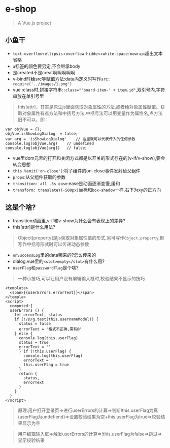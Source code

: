 # e-shop

> A Vue.js project

## 小鱼干
* `text-overflow:ellipsis`+`overflow:hidden`+`white-space:nowrap`:超出文本省略
* `a`标签的颜色要另定,不会继承body
* 是created不是creat啊啊啊啊啊
* v-bind时给src等赋值方法:data内定义时写作`src: require('../images/1.png')`
* vue :class时,拼接字符串:`:class="'board-item-' + item.id"`,双引号内,字符串放在单引号里

> this[attr]，其实是原生js里面获取对象属性的方法,或者给对象属性赋值。获取对象属性有点方法和中括号方法.中括号法可以用变量作为属性名,点方法旧不可以，即：
```
var objVue = {};
objVue.isShowLogDialog  = false;
var arg = 'isShowLogDialog'    // 这里就可以代表传入的任何参数 
console.log(objVue.arg)    // undefined
console.log(objVue[arg])   // false;
```
* vue里dom元素的打开和关闭方式都是以开关的形式存在的(v-if/v-show),要会转变思想
* `this.%emit('on-close')`:将子组件的on-close事件发射给父组件
* `props`:从父组件获取的参数
* `transition: all .5s ease`:ease是动画逐渐变慢,缓和
* `transform: translateY(-500px)`坐标和`box-shadow`一样,右下为xy的正方向

## 这是个啥?
* transition动画里,v-if和v-show为什么会有表现上的差异?
* this[attr]是什么用法?
> Object[property]是js获取对象属性值的形式,另可写作`Object.property`,但写作中括号形式时可以传递动态参数
* `onSuccessLog`里的data哪来的?怎么传来的
* dialog.vue里的`<slot>empty</slot>`有什么用?
* `userFlag`和`passwordFlag`是个啥?
> 一种小技巧,可以让用户没有编辑输入框时,校验结果不显示的技巧

```
<template>
  <span>{{userErrors.errorText}}</span>
</templa>
<script>
  computed:{
  userErrors () {
    let errorText, status
    if (!/@/g.test(this.usernameModel)) {
      status = false
      errorText = '格式不正确,需有@'
    } else {
      console.log(this.userFlag)
      status = true
      errorText = ''
      } if (!this.userFlag) {
        console.log(this.userFlag)
        errorText = ''
        this.userFlag = true
      }
      return {
        status,
        errorText
      }
    }
  }
</script>
```

> 原理:用户打开登录页=>进行userErrors的计算=>判断!this.userFlag为真(userFlag为undefiend)=>设置校验结果为空+this.userFlag为true=>校验结果显示为空

> 用户编辑输入框=>触发userErrors的计算=>!this.userFlag为false=>跳过=>显示校验结果